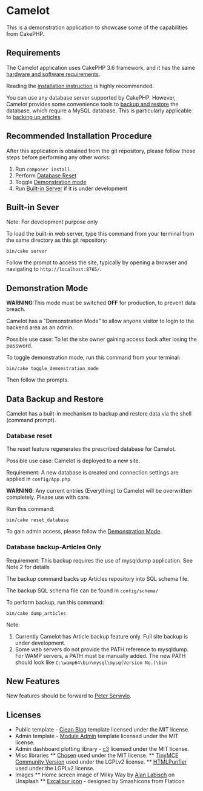 # Camelot

This is a demonstration application to showcase some of the capabilities from CakePHP.


## Requirements

The Camelot application uses CakePHP 3.6 framework, and it has the same [hardware and software requirements](https://book.cakephp.org/3.0/en/installation.html).

Reading the [installation instruction](https://book.cakephp.org/3.0/en/installation.html#requirements) is highly recommended.

You can use any database server supported by CakePHP.
However, Camelot provides some convenience tools to [backup and restore](#data-backup-and-restore) the database, which require a MySQL database.
This is particularly applicable to [backing up articles](#database-backup-(articles)).


## Recommended Installation Procedure

After this application is obtained from the git repository, please follow these steps before performing any other works:

1. Run `composer install`
2. Perform [Database Reset](#database-reset)
3. Toggle [Demonstration mode](#demonstration-mode)
4. Run [Built-in Server](#built-in-sever) if it is under development 


## Built-in Sever 

Note: For development purpose only

To load the built-in web server, type this command from your terminal from the same directory as this git repository:

```
bin/cake server
```

Follow the prompt to access the site, typically by opening a browser and navigating to `http://localhost:8765/`.


## Demonstration Mode

**WARNING**:This mode must be switched **OFF** for production, to prevent data breach.

Camelot has a "Demonstration Mode" to allow anyone visitor to login to the backend area as an admin.

Possible use case: To let the site owner gaining access back after losing the password.

To toggle demonstration mode, run this command from your terminal:

```
bin/cake toggle_demonstration_mode
```

Then follow the prompts.


## Data Backup and Restore

Camelot has a built-in mechanism to backup and restore data via the shell (command prompt).


### Database reset

The reset feature regenerates the prescribed database for Camelot.

Possible use case: Camelot is deployed to a new site.

Requirement: A new database is created and connection settings are applied in `config/App.php`

**WARNING**: Any current entries (Everything) to Camelot will be overwritten completely. Please use with care.

Run this command:

```
bin/cake reset_database
```

To gain admin access, please follow the [Demonstration Mode](#demonstration-mode).


### Database backup-Articles Only

Requirement: This backup requires the use of mysqldump application. See Note 2 for details

The backup command backs up Articles repository into SQL schema file.

The backup SQL schema file can be found in ``config/schema/``

To perform backup, run this command:

```
bin/cake dump_articles
```

Note: 

1. Currently Camelot has Article backup feature only. Full site backup is under development.
2. Some web servers do not provide the PATH reference to mysqldump. For WAMP servers, a PATH must be manually added. The new PATH should look like `C:\wamp64\bin\mysql\mysq(Version No.)\bin`


## New Features

New features should be forward to [Peter Serwylo](mailto:peter.serwylo@monash.edu).


## Licenses

* Public template - [Clean Blog](https://startbootstrap.com/template-overviews/clean-blog/) template licensed under the MIT license.
* Admin template - [Module Admin](https://modularcode.io/modular-admin-html) template licensed under the MIT license.
* Admin dashboard plotting library - [c3](http://c3js.org/) licensed under the MIT license.
* Misc libraries
** [Chosen](https://github.com/harvesthq/chosen) used under the MIT license.
** [TinyMCE Community Version](https://www.tinymce.com/) used under the LGPLv2 license.
** [HTMLPurifier](http://htmlpurifier.org/) used under the LGPLv2 license.
* Images
** Home screen image of Milky Way by [Alan Labisch](https://unsplash.com/photos/6eaUN_0dHQU?utm_source=unsplash&utm_medium=referral&utm_content=creditCopyText) on Unsplash
** [Excalibur icon](https://www.flaticon.com/free-icon/excalibur_302083) - designed by Smashicons from Flaticon
